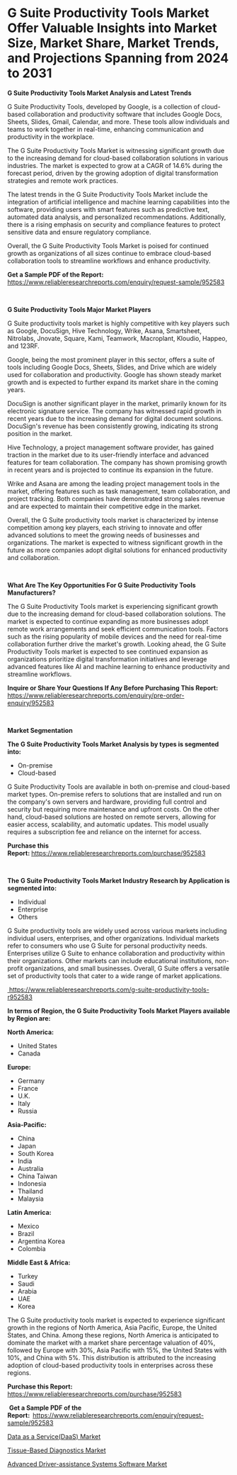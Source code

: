 <p><h1>G Suite Productivity Tools Market Offer Valuable Insights into Market Size, Market Share, Market Trends, and Projections Spanning from 2024 to 2031</h1></p><p><strong>G Suite Productivity Tools Market Analysis and Latest Trends</strong></p>
<p><p>G Suite Productivity Tools, developed by Google, is a collection of cloud-based collaboration and productivity software that includes Google Docs, Sheets, Slides, Gmail, Calendar, and more. These tools allow individuals and teams to work together in real-time, enhancing communication and productivity in the workplace.</p><p>The G Suite Productivity Tools Market is witnessing significant growth due to the increasing demand for cloud-based collaboration solutions in various industries. The market is expected to grow at a CAGR of 14.6% during the forecast period, driven by the growing adoption of digital transformation strategies and remote work practices.</p><p>The latest trends in the G Suite Productivity Tools Market include the integration of artificial intelligence and machine learning capabilities into the software, providing users with smart features such as predictive text, automated data analysis, and personalized recommendations. Additionally, there is a rising emphasis on security and compliance features to protect sensitive data and ensure regulatory compliance.</p><p>Overall, the G Suite Productivity Tools Market is poised for continued growth as organizations of all sizes continue to embrace cloud-based collaboration tools to streamline workflows and enhance productivity.</p></p>
<p><strong>Get a Sample PDF of the Report:&nbsp;</strong> <a href="https://www.reliableresearchreports.com/enquiry/request-sample/952583">https://www.reliableresearchreports.com/enquiry/request-sample/952583</a></p>
<p>&nbsp;</p>
<p><strong>G Suite Productivity Tools Major Market Players</strong></p>
<p><p>G Suite productivity tools market is highly competitive with key players such as Google, DocuSign, Hive Technology, Wrike, Asana, Smartsheet, Nitrolabs, Jnovate, Square, Kami, Teamwork, Macroplant, Kloudio, Happeo, and 123RF. </p><p>Google, being the most prominent player in this sector, offers a suite of tools including Google Docs, Sheets, Slides, and Drive which are widely used for collaboration and productivity. Google has shown steady market growth and is expected to further expand its market share in the coming years.</p><p>DocuSign is another significant player in the market, primarily known for its electronic signature service. The company has witnessed rapid growth in recent years due to the increasing demand for digital document solutions. DocuSign's revenue has been consistently growing, indicating its strong position in the market.</p><p>Hive Technology, a project management software provider, has gained traction in the market due to its user-friendly interface and advanced features for team collaboration. The company has shown promising growth in recent years and is projected to continue its expansion in the future.</p><p>Wrike and Asana are among the leading project management tools in the market, offering features such as task management, team collaboration, and project tracking. Both companies have demonstrated strong sales revenue and are expected to maintain their competitive edge in the market.</p><p>Overall, the G Suite productivity tools market is characterized by intense competition among key players, each striving to innovate and offer advanced solutions to meet the growing needs of businesses and organizations. The market is expected to witness significant growth in the future as more companies adopt digital solutions for enhanced productivity and collaboration.</p></p>
<p>&nbsp;</p>
<p><strong>What Are The Key Opportunities For G Suite Productivity Tools Manufacturers?</strong></p>
<p><p>The G Suite Productivity Tools market is experiencing significant growth due to the increasing demand for cloud-based collaboration solutions. The market is expected to continue expanding as more businesses adopt remote work arrangements and seek efficient communication tools. Factors such as the rising popularity of mobile devices and the need for real-time collaboration further drive the market's growth. Looking ahead, the G Suite Productivity Tools market is expected to see continued expansion as organizations prioritize digital transformation initiatives and leverage advanced features like AI and machine learning to enhance productivity and streamline workflows.</p></p>
<p><strong>Inquire or Share Your Questions If Any Before Purchasing This Report:</strong> <a href="https://www.reliableresearchreports.com/enquiry/pre-order-enquiry/952583">https://www.reliableresearchreports.com/enquiry/pre-order-enquiry/952583</a></p>
<p>&nbsp;</p>
<p><strong>Market Segmentation</strong></p>
<p><strong>The G Suite Productivity Tools Market Analysis by types is segmented into:</strong></p>
<p><ul><li>On-premise</li><li>Cloud-based</li></ul></p>
<p><p>G Suite Productivity Tools are available in both on-premise and cloud-based market types. On-premise refers to solutions that are installed and run on the company's own servers and hardware, providing full control and security but requiring more maintenance and upfront costs. On the other hand, cloud-based solutions are hosted on remote servers, allowing for easier access, scalability, and automatic updates. This model usually requires a subscription fee and reliance on the internet for access.</p></p>
<p><strong>Purchase this Report:&nbsp;</strong><a href="https://www.reliableresearchreports.com/purchase/952583">https://www.reliableresearchreports.com/purchase/952583</a></p>
<p>&nbsp;</p>
<p><strong>The G Suite Productivity Tools Market Industry Research by Application is segmented into:</strong></p>
<p><ul><li>Individual</li><li>Enterprise</li><li>Others</li></ul></p>
<p><p>G Suite productivity tools are widely used across various markets including individual users, enterprises, and other organizations. Individual markets refer to consumers who use G Suite for personal productivity needs. Enterprises utilize G Suite to enhance collaboration and productivity within their organizations. Other markets can include educational institutions, non-profit organizations, and small businesses. Overall, G Suite offers a versatile set of productivity tools that cater to a wide range of market applications.</p></p>
<p><a href="https://www.reliableresearchreports.com/g-suite-productivity-tools-r952583">&nbsp;https://www.reliableresearchreports.com/g-suite-productivity-tools-r952583</a></p>
<p><strong>In terms of Region, the G Suite Productivity Tools Market Players available by Region are:</strong></p>
<p>
    <p> <strong> North America: </strong>
        <ul>
            <li>United States</li>
            <li>Canada</li>
        </ul>
        </p> 
    <p> <strong> Europe: </strong>
        <ul>
            <li>Germany</li>
            <li>France</li>
            <li>U.K.</li>
            <li>Italy</li>
            <li>Russia</li>
        </ul>
        </p> 
    <p> <strong> Asia-Pacific: </strong>
        <ul>
            <li>China</li>
            <li>Japan</li>
            <li>South Korea</li>
            <li>India</li>
            <li>Australia</li>
            <li>China Taiwan</li>
            <li>Indonesia</li>
            <li>Thailand</li>
            <li>Malaysia</li>
        </ul>
        </p> 
    <p> <strong> Latin America: </strong>
        <ul>
            <li>Mexico</li>
            <li>Brazil</li>
            <li>Argentina Korea</li>
            <li>Colombia</li>
        </ul>
        </p> 
    <p> <strong> Middle East & Africa: </strong>
        <ul>
            <li>Turkey</li>
            <li>Saudi</li>
            <li>Arabia</li>
            <li>UAE</li>
            <li>Korea</li>
        </ul>
    </p>
    </p>
<p><p>The G Suite productivity tools market is expected to experience significant growth in the regions of North America, Asia Pacific, Europe, the United States, and China. Among these regions, North America is anticipated to dominate the market with a market share percentage valuation of 40%, followed by Europe with 30%, Asia Pacific with 15%, the United States with 10%, and China with 5%. This distribution is attributed to the increasing adoption of cloud-based productivity tools in enterprises across these regions.</p></p>
<p><strong>Purchase this Report: </strong><a href="https://www.reliableresearchreports.com/purchase/952583">https://www.reliableresearchreports.com/purchase/952583</a></p>
<p>&nbsp;<strong>Get a Sample PDF of the Report:&nbsp;&nbsp;</strong><a href="https://www.reliableresearchreports.com/enquiry/request-sample/952583">https://www.reliableresearchreports.com/enquiry/request-sample/952583</a></p>
<p><strong></strong></p>
<p><p><a href="https://www.linkedin.com/pulse/data-servicedaasnbspmarket-focuses-market-share-size-projected-4ve1f">Data as a Service(DaaS) Market</a></p><p><a href="https://www.linkedin.com/pulse/tissue-based-diagnostics-market-analysis-its-cagr-segmentation-enkbe">Tissue-Based Diagnostics Market</a></p><p><a href="https://www.linkedin.com/pulse/advanced-driver-assistance-systems-software-market-analysis-vcrcf">Advanced Driver-assistance Systems Software Market</a></p></p>